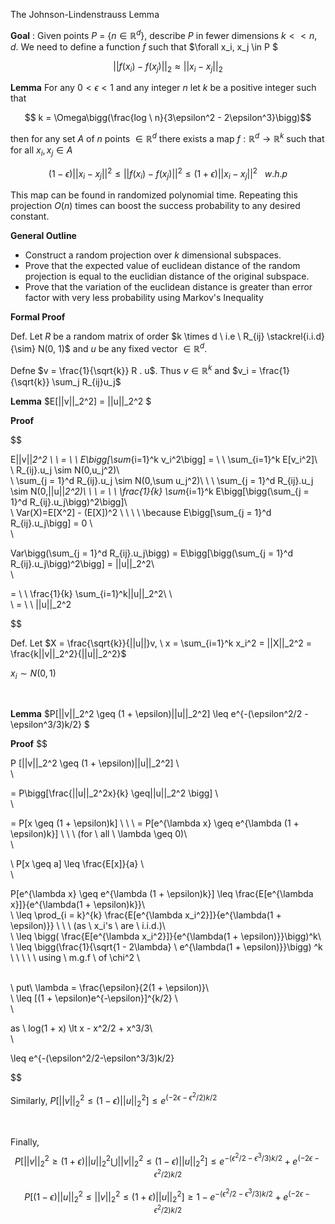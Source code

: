 The Johnson-Lindenstrauss Lemma

**Goal** : Given points $P$ = {$n \in \mathbb{R}^d$}, describe $P$ in fewer dimensions $k << n, d$. We need to define a function $f$ such that $\forall x_i, x_j \in P $

$$||f(x_i) - f(x_j)||_2 \approx ||x_i - x_j||_2$$

**Lemma** For any $0 < \epsilon < 1$ and any integer $n$ let $k$ be a positive integer such that

$$ k = \Omega\bigg(\frac{log \ n}{3\epsilon^2 - 2\epsilon^3}\bigg)$$

then for any set $A$ of $n$ points $\in \mathbb{R}^d$ there exists a map $f : \mathbb{R}^d \to \mathbb{R}^k$ such that for all $x_i,x_j \in A$

$$(1 - \epsilon)||x_i - x_j||^2 \leq ||f(x_i) - f(x_j)||^2 \leq (1 + \epsilon)||x_i - x_j||^2 \ \ \ w.h.p $$

This map can be found in randomized polynomial time. Repeating this projection $O(n)$ times can boost the success probability to any desired constant.

**General Outline**

- Construct a random projection over $k$ dimensional subspaces. 
- Prove that the expected value of euclidean distance of the random projection is equal to the euclidian distance of the original subspace.
- Prove that the variation of the euclidean distance is greater than error factor with very less probability using Markov's Inequality

**Formal Proof**

Def. Let $R$ be a random matrix of order $k \times d \ i.e \ R_{ij} \stackrel{i.i.d}{\sim} N(0, 1)$ and $u$ be any fixed vector $\in \mathbb{R}^d .$ 

Defne $v = \frac{1}{\sqrt{k}} R . u$. Thus $v \in \mathbb{R}^k$ and $v_i = \frac{1}{\sqrt{k}} \sum_j R_{ij}u_j$

**Lemma** $E[||v||_2^2] = ||u||_2^2 $

**Proof** 

$$

E||v||_2^2  \ \ =  \ \  E\bigg[\sum_{i=1}^k v_i^2\bigg] 
= \ \ \sum_{i=1}^k E[v_i^2]\\ \
\\ 
R_{ij}.u_j \sim N(0,u_j^2)\\ \
\\
\sum_{j = 1}^d R_{ij}.u_j \sim N(0,\sum u_j^2)\\ \ 
\\
\sum_{j = 1}^d R_{ij}.u_j \sim N(0,||u||_2^2)\\ \ 
\\
= \ \ \frac{1}{k} \sum_{i=1}^k E\bigg[\bigg(\sum_{j = 1}^d R_{ij}.u_j\bigg)^2\bigg]\\ \
\\
Var(X)=E[X^2] - (E[X])^2 \ \ \ \    \because E\bigg[\sum_{j = 1}^d R_{ij}.u_j\bigg] = 0 \\ \
\\

Var\bigg(\sum_{j = 1}^d R_{ij}.u_j\bigg) = E\bigg[\bigg(\sum_{j = 1}^d R_{ij}.u_j\bigg)^2\bigg] = ||u||_2^2\\ \
\\

= \ \ \frac{1}{k} \sum_{i=1}^k||u||_2^2\\
\\
\
\\
= \ \ ||u||_2^2

$$

Def. Let $X = \frac{\sqrt{k}}{||u||}v, \ x = \sum_{i=1}^k x_i^2 = ||X||_2^2 = \frac{k||v||_2^2}{||u||_2^2}$

$x_i \sim N(0, 1)$

&nbsp;
  
**Lemma** $P[||v||_2^2 \geq (1 + \epsilon)||u||_2^2] \leq e^{-(\epsilon^2/2 - \epsilon^3/3)k/2} $

**Proof** 
$$

P [||v||_2^2 \geq (1 + \epsilon)||u||_2^2] \\
\
\\

= P\bigg[\frac{||u||_2^2x}{k} \geq||u||_2^2 \bigg] \\
\
\\

= P[x \geq (1 + \epsilon)k] \\
\ 
\\
= P[e^{\lambda x} \geq e^{\lambda (1 + \epsilon)k}] \ \ \ (for \ all \ \lambda \geq 0)\\
\
\\

\\
P[x \geq a] \leq \frac{E[x]}{a} \\ 
\
\\

P[e^{\lambda x} \geq e^{\lambda (1 + \epsilon)k}] \leq \frac{E[e^{\lambda x}]}{e^{\lambda(1 + \epsilon)k}}\\
\
\\
\leq \prod_{i = k}^{k} \frac{E[e^{\lambda x_i^2}]}{e^{\lambda(1 + \epsilon)}}  \ \ \ (as \ x_i's \ are \ i.i.d.)\\
\
\\
\leq \bigg( \frac{E[e^{\lambda x_i^2}]}{e^{\lambda(1 + \epsilon)}}\bigg)^k\\
\
\\
\leq \bigg(\frac{1}{\sqrt{1 - 2\lambda} \ e^{\lambda(1 + \epsilon)}}\bigg) ^k \ \ \ \ \ using \ m.g.f \ of \chi^2 \\

\
\\
put\  \lambda = \frac{\epsilon}{2(1 + \epsilon)}\\
\
\\
\leq [(1 + \epsilon)e^{-\epsilon}]^{k/2} \\
\
\\

as \ log(1 + x) \lt x - x^2/2 + x^3/3\\
\
\\

\leq e^{-(\epsilon^2/2-\epsilon^3/3)k/2}

$$

Similarly, $P[||v||_2^2 \leq (1 - \epsilon)||u||_2^2] \leq e^{(-2\epsilon - \epsilon^2/2)k/2}$

&nbsp;

Finally, $$P[||v||_2^2 \geq (1 + \epsilon)||u||_2^2 \bigcup ||v||_2^2 \leq (1 - \epsilon)||u||_2^2] \leq e^{-(\epsilon^2/2-\epsilon^3/3)k/2} + e^{(-2\epsilon - \epsilon^2/2)k/2}$$ 

$$
P[(1 - \epsilon)||u||_2^2 \leq||v||_2^2 \leq(1 + \epsilon)||u||_2^2] \geq 1 - e^{-(\epsilon^2/2-\epsilon^3/3)k/2} + e^{(-2\epsilon - \epsilon^2/2)k/2}
$$